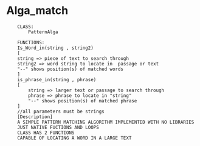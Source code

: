 # Alga_match


        CLASS:
            PatternAlga
        
        FUNCTIONS:
        Is_Word_in(string , string2) 
        [
        string => piece of text to search through
        string2 => word string to locate in  passage or text
        "--" shows position(s) of matched words
        ]
        is_phrase_in(string , phrase)
        [
            string => larger text or passage to search through
            phrase => phrase to locate in "string"
            "--" shows position(s) of matched phrase
        ]
        //all parameters must be strings
        [Description]
        A SIMPLE PATTERN MATCHING ALGORITHM IMPLEMENTED WITH NO LIBRARIES
        JUST NATIVE FUCTIONS AND LOOPS
        CLASS HAS 2 FUNCTIONS 
        CAPABLE OF LOCATING A WORD IN A LARGE TEXT
      
##
